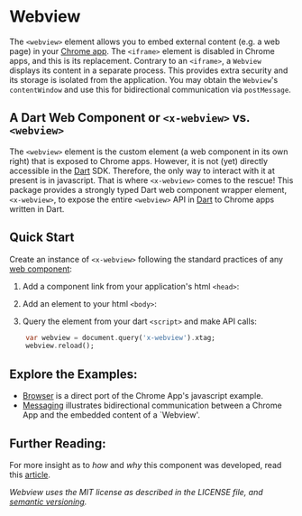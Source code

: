 # Webview

The `<webview>` element allows you to embed external content (e.g. a web page) 
in your [Chrome app][webview].  The `<iframe>` element is disabled in Chrome 
apps, and this is its replacement.  Contrary to an `<iframe>`, a `Webview` 
displays its content in a separate process.  This provides extra security and 
its storage is isolated from the application.  You may obtain the `Webview`'s 
`contentWindow` and use this for bidirectional communication via `postMessage`.

## A Dart Web Component or `<x-webview>` vs. `<webview>`

The `<webview>` element is the custom element (a web component in its own right)
that is exposed to Chrome apps.  However, it is not (yet) directly accessible
in the [Dart] SDK.  Therefore, the only way to interact with it at present is in
javascript.  That is where `<x-webview>` comes to the rescue!  This package
provides a strongly typed Dart web component wrapper element, `<x-webview>`, to
expose the entire `<webview>` API in [Dart][] to Chrome apps written in Dart.

## Quick Start

Create an instance of `<x-webview>` following the standard practices of any
[web component][]:

1) Add a component link from your application's html `<head>`:

	<link rel="components" href="packages/webview/webview.html">
	
2) Add an element to your html `<body>`:
	
	<x-webview src="{{'http://news.google.com/'}}"></x-webview>

3) Query the element from your dart `<script>` and make API calls:

```dart
	var webview = document.query('x-webview').xtag;
	webview.reload();
```
	
## Explore the Examples:
	
- [Browser][] is a direct port of the Chrome App's javascript example.
- [Messaging][] illustrates bidirectional communication between a Chrome App
and the embedded content of a `Webview'.

## Further Reading:

For more insight as to _how_ and _why_ this component was developed, read this
[article].

_Webview uses the MIT license as described in the LICENSE file, and 
[semantic versioning][]._

[article]: http://rmsmith.github.com/2013/01/25/webview.html
[Browser]: https://github.com/rmsmith/webview/tree/master/example/browser
[Dart]: http://www.dartlang.org/
[Messaging]: https://github.com/rmsmith/webview/tree/master/example/messaging
[semantic versioning]: http://semver.org/
[web component]: http://pub.dartlang.org/packages/web_ui
[webview]: https://developer.chrome.com/trunk/apps/app_external.html
